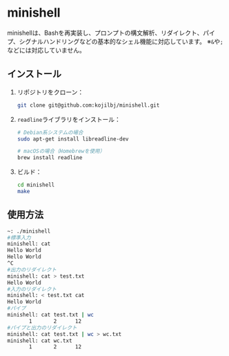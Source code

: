 # minishell
minishellは、Bashを再実装し、プロンプトの構文解析、リダイレクト、パイプ、シグナルハンドリングなどの基本的なシェル機能に対応しています。
※`&`や`;`などには対応していません。

## インストール
1. リポジトリをクローン：
    ```bash
    git clone git@github.com:kojilbj/minishell.git
    ```
2. `readline`ライブラリをインストール：
    ```bash
    # Debian系システムの場合
    sudo apt-get install libreadline-dev

    # macOSの場合（Homebrewを使用）
    brew install readline
    ```
3. ビルド：
    ```bash
    cd minishell
    make
    ```

## 使用方法
```bash
~: ./minishell
#標準入力
minishell: cat
Hello World
Hello World
^C
#出力のリダイレクト
minishell: cat > test.txt
Hello World
#入力のリダイレクト
minishell: < test.txt cat
Hello World
#パイプ
minishell: cat test.txt | wc
       1       2      12
#パイプと出力のリダイレクト
minishell: cat test.txt | wc > wc.txt
minishell: cat wc.txt 
       1       2      12
```
